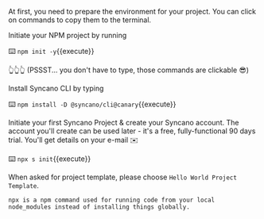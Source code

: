 At first, you need to prepare the environment for your project. You can click on commands to copy them to the terminal.

Initiate your NPM project by running 
 
⌨️ `npm init -y`{{execute}}

👆👆👆 (PSSST... you don't have to type, those commands are clickable 😎)
 
 Install Syncano CLI by typing 
 
⌨️ `npm install -D @syncano/cli@canary`{{execute}}
 
 Initiate your first Syncano Project & create your Syncano account. The account you'll create can be used later - it's a free, fully-functional 90 days trial. You'll get details on your e-mail ✉️
 
⌨️ `npx s init`{{execute}} 

When asked for project template, please choose `Hello World Project Template`. 

```
npx is a npm command used for running code from your local node_modules instead of installing things globally.
```


